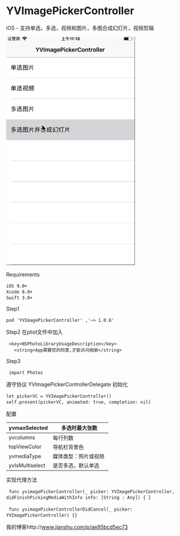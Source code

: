 # YVImagePickerController
iOS -  支持单选，多选，视频和图片，多图合成幻灯片，视频剪辑

![image](https://github.com/Yvent/YVImagePickerController/blob/master/Resource/YVImagePickerController.gif)


Requirements
 ````
iOS 9.0+ 
Xcode 8.0+
Swift 3.0+
 ````


Step1
````
pod 'YVImagePickerController' ,'~> 1.0.6'
````
Step2
在plist文件中加入

 ````
  <key>NSPhotoLibraryUsageDescription</key>
    <string>App需要您的同意,才能访问相册</string>
````
Step3
````
 import Photos
````
遵守协议 YVImagePickerControllerDelegate
初始化
````
let pickerVC = YVImagePickerController()
self.present(pickerVC, animated: true, completion: nil)
````
配置

  | yvmaxSelected | 多选时最大张数 |
| --- | --- |
| yvcolumns | 每行列数 |
| topViewColor | 导航栏背景色 |
| yvmediaType  | 媒体类型：照片或视频  |
| yvIsMultiselect | 是否多选，默认单选  |

实现代理方法 
````
 func yvimagePickerController(_ picker: YVImagePickerController, didFinishPickingMediaWithInfo info: [String : Any]) { }
    
 func yvimagePickerControllerDidCancel(_ picker: YVImagePickerController) {}
````
我的博客http://www.jianshu.com/p/ae85bcd5ec73
